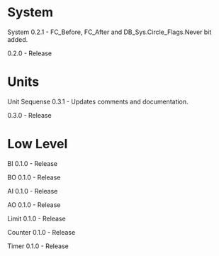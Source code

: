 # System #

System
0.2.1 - FC\_Before, FC\_After and DB\_Sys.Circle\_Flags.Never bit added.

0.2.0 - Release



# Units #

Unit Sequense
0.3.1 - Updates comments and documentation.

0.3.0 - Release



# Low Level #

BI
0.1.0 - Release

BO
0.1.0 - Release

AI
0.1.0 - Release

AO
0.1.0 - Release

Limit
0.1.0 - Release

Counter
0.1.0 - Release

Timer
0.1.0 - Release